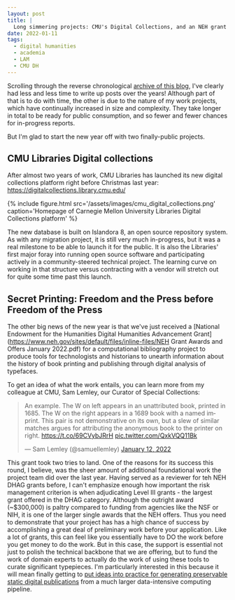 ```yaml
---
layout: post
title: |
  Long simmering projects: CMU's Digital Collections, and an NEH grant
date: 2022-01-11
tags:
  - digital humanities
  - academia
  - LAM
  - CMU DH
---
```


Scrolling through the reverse chronological [archive of this blog](/archive), I've clearly had less and less time to write up posts over the years!
Although part of that is to do with time, the other is due to the nature of my work projects, which have continually increased in size and complexity.
They take longer in total to be ready for public consumption, and so fewer and fewer chances for in-progress reports.

But I'm glad to start the new year off with two finally-public projects.

## CMU Libraries Digital collections

After almost two years of work, CMU Libraries has launched its new digital collections platform right before Christmas last year: <https://digitalcollections.library.cmu.edu/>

{% include figure.html src='/assets/images/cmu_digital_collections.png' caption='Homepage of Carnegie Mellon University Libraries Digital Collections platform' %}

The new database is built on Islandora 8, an open source repository system.
As with any migration project, it is still very much in-progress, but it was a real milestone to be able to launch it for the public.
It is also the Libraries' first major foray into running open source software and participating actively in a community-steered technical project.
The learning curve on working in that structure versus contracting with a vendor will stretch out for quite some time past this launch.

## Secret Printing: Freedom and the Press before Freedom of the Press

The other big news of the new year is that we've just received a [National Endowment for the Humanities Digital Humanities Advancement Grant](https://www.neh.gov/sites/default/files/inline-files/NEH Grant Awards and Offers January 2022.pdf) for a computational bibliography project to produce tools for technologists and historians to unearth information about the history of book printing and publishing through digital analysis of typefaces.

To get an idea of what the work entails, you can learn more from my colleague at CMU, Sam Lemley, our Curator of Special Collections:

<blockquote class="twitter-tweet" data-partner="tweetdeck"><p lang="en" dir="ltr">An example. The W on left appears in an unattributed book, printed in 1685. The W on the right appears in a 1689 book with a named imprint. This pair is not demonstrative on its own, but a slew of similar matches argues for attributing the anonymous book to the printer on right. <a href="https://t.co/69CVybJRrH">https://t.co/69CVybJRrH</a> <a href="https://t.co/QxkVQQ11Bk">pic.twitter.com/QxkVQQ11Bk</a></p>&mdash; Sam Lemley (@samuellemley) <a href="https://twitter.com/samuellemley/status/1481267161473728517?ref_src=twsrc%5Etfw">January 12, 2022</a></blockquote>
<script async src="https://platform.twitter.com/widgets.js" charset="utf-8"></script>

This grant took two tries to land.
One of the reasons for its success this round, I believe, was the sheer amount of additional foundational work the project team did over the last year.
Having served as a reviewer for teh NEH DHAG grants before, I can't emphasize enough how important the risk management criterion is when adjudicating Level III grants - the largest grant offered in the DHAG category.
Although the outright award (~$300,000) is paltry compared to funding from agencies like the NSF or NIH, it is one of the larger single awards that the NEH offers.
Thus you need to demonstrate that your project has has a high chance of success by accomplishing a great deal of preliminary work before your application.
Like a lot of grants, this can feel like you essentially have to DO the work before you get money to do the work.
But in this case, the support is essential not just to polish the technical backbone that we are offering, but to fund the work of domain experts to actually do the work of using these tools to curate significant typepieces.
I'm particularly interested in this because it will mean finally getting to [put ideas into practice for generating preservable static digital publications](https://doi.org/10.1184/R1/18280082) from a much larger data-intensive computing pipeline.
